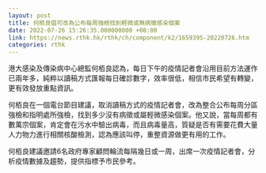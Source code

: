```yaml
---
layout: post
title: 何栢良倡可改為公布每周強檢找到輕微或無病徵感染個案
date: 2022-07-26 15:26:35.000000000 +08:00
link: https://news.rthk.hk/rthk/ch/component/k2/1659395-20220726.htm
categories: rthk
---
```


港大感染及傳染病中心總監何栢良認為，每日下午的疫情記者會沿用目前方法運作已兩年多，純粹以讀稿方式匯報每日確診數字，效率很低，相信市民希望有轉變，更有效發放重點資訊。

何栢良在一個電台節目建議，取消讀稿方式的疫情記者會，改為整合公布每周分區強檢和指明處所強檢，找到多少沒有病徵或屬輕微感染個案。他又說，當每周都有數萬宗個案，肯定會在污水中驗出病毒，而且病毒量高，質疑是否有需要花費大量人力物力進行相關核酸檢測，認為應該叫停，重整資源做更有用的工作。

何栢良建議邀請6名政府專家顧問輪流每隔幾日或一周，出席一次疫情記者會，分析疫情數據及趨勢，提供指標予市民參考。

